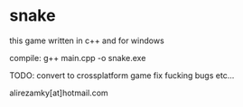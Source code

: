 # snake

this game written in c++ and for windows

compile: g++ main.cpp -o snake.exe

TODO:
convert to crossplatform game
fix fucking bugs
etc...

alirezamky[at]hotmail.com
